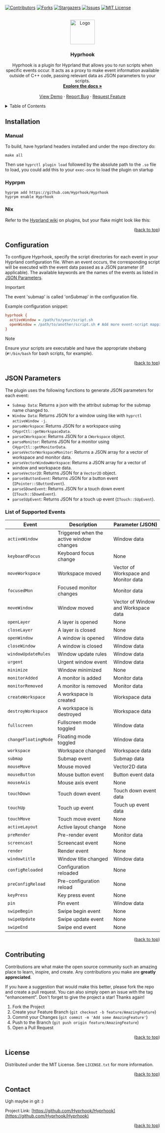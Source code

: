 <a id="readme-top"></a>

<!-- PROJECT SHIELDS -->

[![Contributors][contributors-shield]][contributors-url]
[![Forks][forks-shield]][forks-url]
[![Stargazers][stars-shield]][stars-url]
[![Issues][issues-shield]][issues-url]
[![MIT License][license-shield]][license-url]

<!-- PROJECT LOGO -->
<br />
<div align="center">
  <a href="https://github.com/Hyprhook/Hyprhook">
    <img src="https://repository-images.githubusercontent.com/812448348/684c24bc-4669-431d-b7bf-2d2e266d4db8" alt="Logo" width="80" height="80">
  </a>

  <h3 align="center">Hyprhook</h3>

  <p align="center">
    Hyprhook is a plugin for Hyprland that allows you to run scripts when specific events occur. It acts as a proxy to make event information available outside of C++ code, passing relevant data as JSON parameters to your scripts.
    <br />
    <a href="https://github.com/Hyprhook/Hyprhook/blob/master/README.md"><strong>Explore the docs »</strong></a>
    <br />
    <br />
    <a href="https://github.com/Hyprhook/Hyprhook">View Demo</a>
    ·
    <a href="https://github.com/Hyprhook/Hyprhook/issues/new?labels=bug&template=bug-report---.md">Report Bug</a>
    ·
    <a href="https://github.com/Hyprhook/Hyprhook/issues/new?labels=enhancement&template=feature-request---.md">Request Feature</a>
  </p>
</div>

<!-- TABLE OF CONTENTS -->
<details>
  <summary>Table of Contents</summary>
  <ol>
    <li>
      <a href="#installation">Installation</a>
      <ul>
        <li><a href="#manual">Manual</a></li>
        <li><a href="#hyprpm">Hyprpm</a></li>
        <li><a href="#nix">Nix</a></li>
      </ul>
    </li>
    <li><a href="#configuration">Configuration</a></li>
    <li><a href="#json-parameters">JSON Parameters</a></li>
    <li><a href="#contributing">Contributing</a></li>
    <li><a href="#license">License</a></li>
    <li><a href="#contact">Contact</a></li>
    <li><a href="#acknowledgments">Acknowledgments</a></li>
  </ol>
</details>

## Installation

### Manual

To build, have hyprland headers installed and under the repo directory do:

```fish
make all
```

Then use `hyprctl plugin load` followed by the absolute path to the `.so` file to load, you could add this to your `exec-once` to load the plugin on startup

### Hyprpm

```fish
hyprpm add https://github.com/Hyprhook/Hyprhook
hyprpm enable Hyprhook
```

### Nix

Refer to the [Hyprland wiki](https://wiki.hyprland.org/Nix/Hyprland-on-Home-Manager/#plugins) on plugins, but your flake might look like this:

<p align="right">(<a href="#readme-top">back to top</a>)</p>

## Configuration

To configure Hyprhook, specify the script directories for each event in your Hyprland configuration file. When an event occurs, the corresponding script will be executed with the event data passed as a JSON parameter (if applicable). The available keywords are the names of the events as listed in <a href="#json-parameters">JSON Parameters</a>.

> [!IMPORTANT]
> The event 'submap' is called 'onSubmap' in the configuration file.

Example configuration snippet:

```ini
hyprhook {
  activeWindow = /path/to/your/script.sh
  openWindow = /path/to/another/script.sh # Add more event-script mappings as needed
}
```
> [!NOTE]
> Ensure your scripts are executable and have the appropriate shebang (`#!/bin/bash` for bash scripts, for example).

<p align="right">(<a href="#readme-top">back to top</a>)</p>

## JSON Parameters

The plugin uses the following functions to generate JSON parameters for each event:

- `Submap Data`: Returns a json with the attribut submap for the submap name changed to.
- `Window Data`: Returns JSON for a window using like with `hyprctl activeWindow -j`.
- `parseWorkspace`: Returns JSON for a workspace using `CHyprCtl::getWorkspaceData`.
- `parseCWorkspace`: Returns JSON for a `CWorkspace` object.
- `parseMonitor`: Returns JSON for a monitor using `CHyprCtl::getMonitorData`.
- `parseVectorWorkspaceMonitor`: Returns a JSON array for a vector of workspace and monitor data.
- `parseVectorWindowWorkspace`: Returns a JSON array for a vector of window and workspace data.
- `parseVector2D`: Returns JSON for a `Vector2D` object.
- `parseSButtonEvent`: Returns JSON for a button event (`IPointer::SButtonEvent`).
- `parseSDownEvent`: Returns JSON for a touch down event (`ITouch::SDownEvent`).
- `parseSUpEvent`: Returns JSON for a touch up event (`ITouch::SUpEvent`).

### List of Supported Events

| Event                | Description                              | Parameter (JSON)                     |
| -------------------- | ---------------------------------------- | ------------------------------------ |
| `activeWindow`       | Triggered when the active window changes | Window data                          |
| `keyboardFocus`      | Keyboard focus change                    | None                                 |
| `moveWorkspace`      | Workspace moved                          | Vector of Workspace and Monitor data |
| `focusedMon`         | Focused monitor changes                  | Monitor data                         |
| `moveWindow`         | Window moved                             | Vector of Window and Workspace data  |
| `openLayer`          | A layer is opened                        | None                                 |
| `closeLayer`         | A layer is closed                        | None                                 |
| `openWindow`         | A window is opened                       | Window data                          |
| `closeWindow`        | A window is closed                       | Window data                          |
| `windowUpdateRules`  | Window update rules                      | Window data                          |
| `urgent`             | Urgent window event                      | Window data                          |
| `minimize`           | Window minimized                         | None                                 |
| `monitorAdded`       | A monitor is added                       | Monitor data                         |
| `monitorRemoved`     | A monitor is removed                     | Monitor data                         |
| `createWorkspace`    | A workspace is created                   | Workspace data                       |
| `destroyWorkspace`   | A workspace is destroyed                 | Workspace data                       |
| `fullscreen`         | Fullscreen mode toggled                  | Window data                          |
| `changeFloatingMode` | Floating mode toggled                    | Window data                          |
| `workspace`          | Workspace changed                        | Workspace data                       |
| `submap`             | Submap event                             | Submap data                          |
| `mouseMove`          | Mouse moved                              | Vector2D data                        |
| `mouseButton`        | Mouse button event                       | Button event data                    |
| `mouseAxis`          | Mouse axis event                         | None                                 |
| `touchDown`          | Touch down event                         | Touch down event data                |
| `touchUp`            | Touch up event                           | Touch up event data                  |
| `touchMove`          | Touch move event                         | None                                 |
| `activeLayout`       | Active layout change                     | None                                 |
| `preRender`          | Pre-render event                         | Monitor data                         |
| `screencast`         | Screencast event                         | None                                 |
| `render`             | Render event                             | None                                 |
| `windowtitle`        | Window title changed                     | Window data                          |
| `configReloaded`     | Configuration reloaded                   | None                                 |
| `preConfigReload`    | Pre-configuration reload                 | None                                 |
| `keyPress`           | Key press event                          | None                                 |
| `pin`                | Pin event                                | Window data                          |
| `swipeBegin`         | Swipe begin event                        | None                                 |
| `swipeUpdate`        | Swipe update event                       | None                                 |
| `swipeEnd`           | Swipe end event                          | None                                 |

<p align="right">(<a href="#readme-top">back to top</a>)</p>

<!-- CONTRIBUTING -->

## Contributing

Contributions are what make the open source community such an amazing place to learn, inspire, and create. Any contributions you make are **greatly appreciated**.

If you have a suggestion that would make this better, please fork the repo and create a pull request. You can also simply open an issue with the tag "enhancement".
Don't forget to give the project a star! Thanks again!

1. Fork the Project
2. Create your Feature Branch (`git checkout -b feature/AmazingFeature`)
3. Commit your Changes (`git commit -m 'Add some AmazingFeature'`)
4. Push to the Branch (`git push origin feature/AmazingFeature`)
5. Open a Pull Request

<p align="right">(<a href="#readme-top">back to top</a>)</p>

<!-- LICENSE -->

## License

Distributed under the MIT License. See `LICENSE.txt` for more information.

<p align="right">(<a href="#readme-top">back to top</a>)</p>

<!-- CONTACT -->

## Contact

Ugh maybe in git :)

Project Link: [https://github.com/Hyprhook/Hyprhook](https://github.com/Hyprhook/Hyprhook)

<p align="right">(<a href="#readme-top">back to top</a>)</p>
<!-- MARKDOWN LINKS & IMAGES -->

[contributors-shield]: https://img.shields.io/github/contributors/Hyprhook/Hyprhook.svg?style=for-the-badge
[contributors-url]: https://github.com/Hyprhook/Hyprhook/graphs/contributors
[forks-shield]: https://img.shields.io/github/forks/Hyprhook/Hyprhook.svg?style=for-the-badge
[forks-url]: https://github.com/Hyprhook/Hyprhook/network/members
[stars-shield]: https://img.shields.io/github/stars/Hyprhook/Hyprhook.svg?style=for-the-badge
[stars-url]: https://github.com/Hyprhook/Hyprhook/stargazers
[issues-shield]: https://img.shields.io/github/issues/Hyprhook/Hyprhook.svg?style=for-the-badge
[issues-url]: https://github.com/Hyprhook/Hyprhook/issues
[license-shield]: https://img.shields.io/github/license/Hyprhook/Hyprhook.svg?style=for-the-badge
[license-url]: https://github.com/Hyprhook/Hyprhook/blob/master/LICENSE.txt
